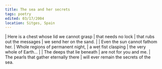 ```yaml
---
title: The sea and her secrets
tags: poetry
edited: 03/17/2004
location: Sitges, Spain
---
```


| Here is a chest whose lid we cannot grasp
| that needs no lock
| that rubs out the messages
| we send her on the sand.
|
| Even the sun cannot fathom her.
| Whole regions of permanent night,
| a wet fist clasping
| the very whole of Earth...
|
| The deeps that lie beneath
| are not for you and me.
| The pearls that gather eternally there
| will ever remain the secrets of the sea.
